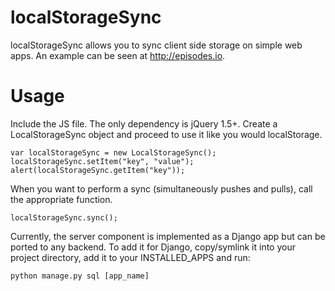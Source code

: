 localStorageSync
================

localStorageSync allows you to sync client side storage on simple web apps. An example can be seen at http://episodes.io.

# Usage

Include the JS file. The only dependency is jQuery 1.5+.
Create a LocalStorageSync object and proceed to use it like you would localStorage.

    var localStorageSync = new LocalStorageSync();
    localStorageSync.setItem("key", "value");
    alert(localStorageSync.getItem("key"));


When you want to perform a sync (simultaneously pushes and pulls), call the appropriate function.

    localStorageSync.sync();


Currently, the server component is implemented as a Django app but can be ported to any backend. To add it for Django, copy/symlink it into your project directory, add it to your INSTALLED_APPS and run:

    python manage.py sql [app_name]
